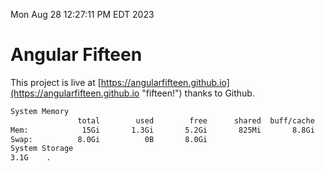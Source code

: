 Mon Aug 28 12:27:11 PM EDT 2023

# Angular Fifteen


This project is live at [https://angularfifteen.github.io](https://angularfifteen.github.io "fifteen!") thanks to Github.

```bash
System Memory
               total        used        free      shared  buff/cache   available
Mem:            15Gi       1.3Gi       5.2Gi       825Mi       8.8Gi        12Gi
Swap:          8.0Gi          0B       8.0Gi
System Storage
3.1G	.
```
```bash
